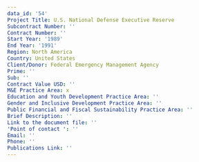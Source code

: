 ```yaml
---
data_id: '54'
Project Title: U.S. National Defense Executive Reserve
Subcontract Number: ''
Contract Number: ''
Start Year: '1989'
End Year: '1991'
Region: North America
Country: United States
Client/Donor: Federal Emergency Management Agency
Prime: ''
Sub: ''
Contract Value USD: ''
M&E Practice Area: x
Education and Youth Development Practice Area: ''
Gender and Inclusive Development Practice Area: ''
Public Financial and Fiscal Sustainability Practice Area: ''
Brief Description: ''
Link to the document file: ''
'Point of contact ': ''
Email: ''
Phone: ''
Publications Link: ''
---
```

